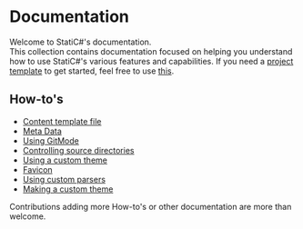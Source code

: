 ﻿# Documentation

Welcome to StatiC#'s documentation.  
This collection contains documentation focused on helping you understand how to use StatiC#'s various features and capabilities. If you need a [project template](ProjectTemplate/) to get started, feel free to use [this](ProjectTemplate/).

## How-to's

- [Content template file](HowTo/content-template.md)
- [Meta Data](HowTo/meta_data_for_sites.md)
- [Using GitMode](HowTo/using_gitmode.md)
- [Controlling source directories](HowTo/controlling_source_directories.md)
- [Using a custom theme](HowTo/use_themes.md)
- [Favicon](HowTo/favicon.md)
- [Using custom parsers](Howto/using_custom_parsers.md)
- [Making a custom theme](HowTo/making_a_custom_theme.md)

Contributions adding more How-to's or other documentation are more than welcome.